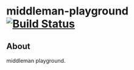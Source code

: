 # middleman-playground [![Build Status](https://travis-ci.org/1000ch/middleman-playground.png?branch=master)](https://travis-ci.org/1000ch/middleman-playground)

## About

middleman playground.
